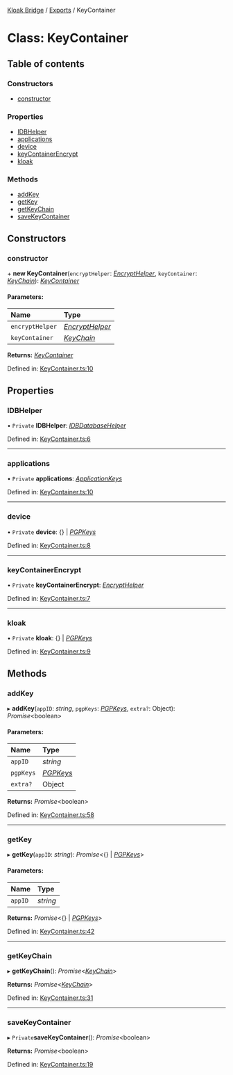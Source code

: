 [Kloak Bridge](../README.md) / [Exports](../modules.md) / KeyContainer

# Class: KeyContainer

## Table of contents

### Constructors

- [constructor](keycontainer.md#constructor)

### Properties

- [IDBHelper](keycontainer.md#idbhelper)
- [applications](keycontainer.md#applications)
- [device](keycontainer.md#device)
- [keyContainerEncrypt](keycontainer.md#keycontainerencrypt)
- [kloak](keycontainer.md#kloak)

### Methods

- [addKey](keycontainer.md#addkey)
- [getKey](keycontainer.md#getkey)
- [getKeyChain](keycontainer.md#getkeychain)
- [saveKeyContainer](keycontainer.md#savekeycontainer)

## Constructors

### constructor

\+ **new KeyContainer**(`encryptHelper`: [*EncryptHelper*](encrypthelper.md), `keyContainer`: [*KeyChain*](../interfaces/keychain.md)): [*KeyContainer*](keycontainer.md)

#### Parameters:

Name | Type |
:------ | :------ |
`encryptHelper` | [*EncryptHelper*](encrypthelper.md) |
`keyContainer` | [*KeyChain*](../interfaces/keychain.md) |

**Returns:** [*KeyContainer*](keycontainer.md)

Defined in: [KeyContainer.ts:10](https://github.com/CoNET-project/kloak-bridge/blob/3ce5978/src/KeyContainer.ts#L10)

## Properties

### IDBHelper

• `Private` **IDBHelper**: [*IDBDatabaseHelper*](idbdatabasehelper.md)

Defined in: [KeyContainer.ts:6](https://github.com/CoNET-project/kloak-bridge/blob/3ce5978/src/KeyContainer.ts#L6)

___

### applications

• `Private` **applications**: [*ApplicationKeys*](../interfaces/applicationkeys.md)

Defined in: [KeyContainer.ts:10](https://github.com/CoNET-project/kloak-bridge/blob/3ce5978/src/KeyContainer.ts#L10)

___

### device

• `Private` **device**: {} \| [*PGPKeys*](../interfaces/pgpkeys.md)

Defined in: [KeyContainer.ts:8](https://github.com/CoNET-project/kloak-bridge/blob/3ce5978/src/KeyContainer.ts#L8)

___

### keyContainerEncrypt

• `Private` **keyContainerEncrypt**: [*EncryptHelper*](encrypthelper.md)

Defined in: [KeyContainer.ts:7](https://github.com/CoNET-project/kloak-bridge/blob/3ce5978/src/KeyContainer.ts#L7)

___

### kloak

• `Private` **kloak**: {} \| [*PGPKeys*](../interfaces/pgpkeys.md)

Defined in: [KeyContainer.ts:9](https://github.com/CoNET-project/kloak-bridge/blob/3ce5978/src/KeyContainer.ts#L9)

## Methods

### addKey

▸ **addKey**(`appID`: *string*, `pgpKeys`: [*PGPKeys*](../interfaces/pgpkeys.md), `extra?`: Object): *Promise*<boolean\>

#### Parameters:

Name | Type |
:------ | :------ |
`appID` | *string* |
`pgpKeys` | [*PGPKeys*](../interfaces/pgpkeys.md) |
`extra?` | Object |

**Returns:** *Promise*<boolean\>

Defined in: [KeyContainer.ts:58](https://github.com/CoNET-project/kloak-bridge/blob/3ce5978/src/KeyContainer.ts#L58)

___

### getKey

▸ **getKey**(`appID`: *string*): *Promise*<{} \| [*PGPKeys*](../interfaces/pgpkeys.md)\>

#### Parameters:

Name | Type |
:------ | :------ |
`appID` | *string* |

**Returns:** *Promise*<{} \| [*PGPKeys*](../interfaces/pgpkeys.md)\>

Defined in: [KeyContainer.ts:42](https://github.com/CoNET-project/kloak-bridge/blob/3ce5978/src/KeyContainer.ts#L42)

___

### getKeyChain

▸ **getKeyChain**(): *Promise*<[*KeyChain*](../interfaces/keychain.md)\>

**Returns:** *Promise*<[*KeyChain*](../interfaces/keychain.md)\>

Defined in: [KeyContainer.ts:31](https://github.com/CoNET-project/kloak-bridge/blob/3ce5978/src/KeyContainer.ts#L31)

___

### saveKeyContainer

▸ `Private`**saveKeyContainer**(): *Promise*<boolean\>

**Returns:** *Promise*<boolean\>

Defined in: [KeyContainer.ts:19](https://github.com/CoNET-project/kloak-bridge/blob/3ce5978/src/KeyContainer.ts#L19)
